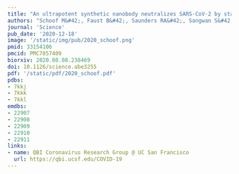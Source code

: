 ```yaml
---
title: "An ultrapotent synthetic nanobody neutralizes SARS-CoV-2 by stabilizing inactive Spike"
authors: "Schoof M&#42;, Faust B&#42;, Saunders RA&#42;, Sangwan S&#42;, Rezelj V&#42;, Hoppe N, Boone M, Billesbølle CB, Puchades C, Azumaya CM, Kratochvil HT, Zimanyi M, Deshpande I, Liang J, Dickinson S, Nguyen HC, Chio CM, Merz GE, Thompson MC, Diwanji D, Schaefer K, Anand AA, Dobzinski N, Zha BS, Simoneau CR, Leon K, White KM, Chio US, Gupta M, Jin M, Li F, Liu Y, Zhang K, Bulkley D, Sun M, Smith AM, Rizo AN, Moss F, Brilot AF, Pourmal S, Trenker R, Pospiech T, Gupta S, Barsi-Rhyne B, Belyy V, Barile-Hill AW, Nock S, Liu Y, Krogan NJ, Ralston CY, Swaney DL, García-Sastre A, Ott M, Vignuzzi M, **QCRG Structural Biology Consortium**, Walter P, Manglik A."
journal: 'Science'
pub_date: '2020-12-18'
image: '/static/img/pub/2020_schoof.png'
pmid: 33154106
pmcid: PMC7857409
biorxiv: 2020.08.08.238469
doi: 10.1126/science.abe3255
pdf: '/static/pdf/2020_schoof.pdf'
pdbs:
- 7kkj
- 7kkk
- 7kkl
emdbs:
- 22907
- 22908
- 22909
- 22910
- 22911
links:
- name: QBI Coronavirus Research Group @ UC San Francisco
  url: https://qbi.ucsf.edu/COVID-19
---
```

